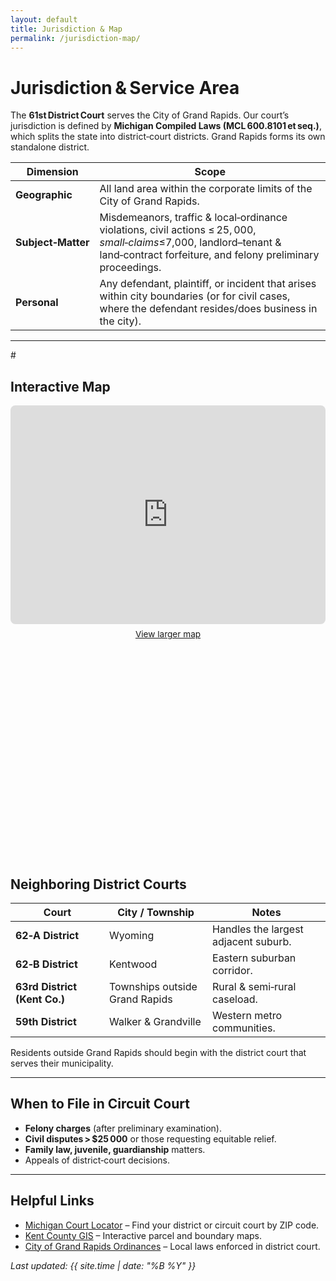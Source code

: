 ```yaml
---
layout: default
title: Jurisdiction & Map
permalink: /jurisdiction-map/
---
```


# Jurisdiction & Service Area

The **61st District Court** serves the City of Grand Rapids. Our court’s jurisdiction is defined by **Michigan Compiled Laws (MCL 600.8101 et seq.)**, which splits the state into district‑court districts. Grand Rapids forms its own standalone district.

| Dimension | Scope |
|-----------|-------|
| **Geographic** | All land area within the corporate limits of the City of Grand Rapids. |
| **Subject‑Matter** | Misdemeanors, traffic & local‑ordinance violations, civil actions ≤ $25,000, small‑claims ≤ $7,000, landlord–tenant & land‑contract forfeiture, and felony preliminary proceedings. |
| **Personal** | Any defendant, plaintiff, or incident that arises within city boundaries (or for civil cases, where the defendant resides/does business in the city). |

---


<!-- INTERACTIVE MAP – OpenStreetMap iframe (script‑free) -->
#<div style="margin:1rem 0">
## Interactive Map

<iframe title="61st District Court Service Area"
        width="100%" height="350"
        style="border:0;border-radius:.5rem;margin:0;"
        src="https://www.openstreetmap.org/export/embed.html?bbox=-85.73%2C42.93%2C-85.60%2C43.00&amp;marker=42.9634%2C-85.6681&amp;layer=mapnik"
        loading="lazy">
</iframe>
<p style="margin:.5rem 0 0 0;font-size:.85rem;text-align:center">
  <a href="https://www.openstreetmap.org/?mlat=42.9634&amp;mlon=-85.6681#map=12/42.9634/-85.6681">
    View larger map
  </a>
</p>


<div id="gr-map" style="width:100%;height:350px;border-radius:.5rem;"></div>

<script>
  // Center on Grand Rapids
  var map = L.map("gr-map").setView([42.9634, -85.6681], 12);

  // Base layer
  L.tileLayer("https://{s}.tile.openstreetmap.org/{z}/{x}/{y}.png", {
    attribution:
      '&copy; <a href="https://openstreetmap.org">OpenStreetMap</a> contributors',
  }).addTo(map);

  // Marker at courthouse (adjust lat/lng if needed)
  L.marker([42.9681, -85.673]).addTo(map).bindPopup("61st District Court");
</script>

## Neighboring District Courts

| Court | City / Township | Notes |
|-------|-----------------|-------|
| **62‑A District** | Wyoming | Handles the largest adjacent suburb. |
| **62‑B District** | Kentwood | Eastern suburban corridor. |
| **63rd District (Kent Co.)** | Townships outside Grand Rapids | Rural & semi‑rural caseload. |
| **59th District** | Walker & Grandville | Western metro communities. |

Residents outside Grand Rapids should begin with the district court that serves their municipality.

---

## When to File in Circuit Court

* **Felony charges** (after preliminary examination).  
* **Civil disputes > $25 000** or those requesting equitable relief.  
* **Family law, juvenile, guardianship** matters.  
* Appeals of district‑court decisions.

---

## Helpful Links

* [Michigan Court Locator](https://www.courts.michigan.gov/courts/court-locator/) – Find your district or circuit court by ZIP code.  
* [Kent County GIS](https://www.accesskent.com/gis) – Interactive parcel and boundary maps.  
* [City of Grand Rapids Ordinances](https://library.municode.com/mi/grand_rapids/codes/code_of_ordinances) – Local laws enforced in district court.

*Last updated: {{ site.time | date: "%B %Y" }}*
